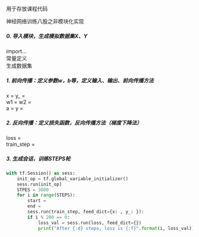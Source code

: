 用于存放课程代码



神经网络训练八股之非模块化实现

##### 0. 导入模块，生成模拟数据集X、Y
import...  
常量定义  
生成数据集
##### 1. 前向传播：定义参数w，b等，定义输入、输出、前向传播方法
x = 	y_ =  
w1 = 	w2 =  
a = 	y =    
##### 2. 反向传播：定义损失函数，反向传播方法（梯度下降法）
loss =   
train_step = 
##### 3. 生成会话，训练STEPS轮
```python
with tf.Session() as sess:
	init_op = tf.global_variable_initializer()
	sess.run(init_op)
	STPES = 3000
	for i in range(STEPS):
		start = 
		end = 
		sess.run(train_step, feed_dict={x: , y_: }):
		if i % 200 == 0:
			loss_val = sess.run(loss, feed_dict={})
			print("After {:d} steps, loss is {:f}".format(i, loss_val))
```
